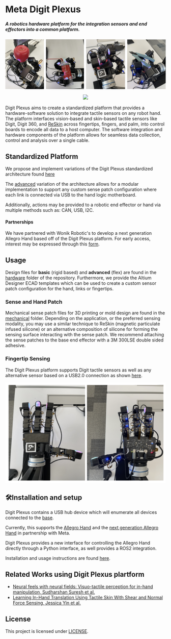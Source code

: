 # Meta Digit Plexus
##### A robotics hardware platform for the integration sensors and end effectors into a common platform.

<p align="center">
<img src="./.assets/platform_examples.png" alt="drawing" width="700"/>
</p>

<p align="center">
    <a href="https://digit.ml/plexus.html"><img src="http://img.shields.io/badge/Project-Page-blue.svg"></img></a>
</p>

Digit Plexus aims to create a standardized platform that provides a hardware-software solution to integrate tactile sensors on any robot hand. The platform interfaces vision-based and skin-based tactile sensors like Digit, Digit 360, and [ReSkin](https://reskin.dev) across fingertips, fingers, and palm, into control boards to encode all data to a host computer. The software integration and hardware components of the platform allows for seamless data collection, control and analysis over a single cable.

## Standardized Platform

We propose and implement variations of the Digit Plexus standardized architecture found [here](./docs/digit-plexus.pdf)

The [advanced](./hardware/schematics/advanced/) variation of the architecture allows for a modular implementation to support any custom sense patch configuration where each link is connected via USB to the hand logic motherboard. 

Additionally, actions may be provided to a robotic end effector or hand via multiple methods such as: CAN, USB, I2C. 

#### Partnerships

We have partnered with Wonik Robotic's to develop a next generation Allegro Hand based off of the Digit Plexus platform. For early access, interest may be expressed through this [form](https://digit.ml/plexus).


## Usage

Design files for **basic** (rigid based) and **advanced** (flex) are found in the [hardware](./hardware/) folder of the repository. Furthermore, we provide the Altium Designer ECAD templates which can be used to create a custom sensor patch configuration for the hand, links or fingertips. 

### Sense and Hand Patch

Mechanical sense patch files for 3D printing or mold design are found in the [mechanical](./mechanical/) folder. Depending on the application, or the preferred sensing modality, you may use a similar technique to ReSkin (magnetic particulate infused silicone) or an alternative composition of silicone for forming the sensing surface interacting with the sense patch. We recommend attaching the sense patches to the base end effector with a 3M 300LSE double sided adhesive. 

### Fingertip Sensing

The Digit Plexus platform supports Digit tactile sensors as well as any alternative sensor based on a USB2.0 connection as shown [here](./docs/digit-plexus-digit-v1.pdf).


<p align="center">
<img src="./.assets/platform.png"/>
</p>


## 🛠️Installation and setup
Digit Plexus contains a USB hub device which will enumerate all devices connected to the [base](./hardware/base).

Currently, this supports the [Allegro Hand](https://www.allegrohand.com/) and the [next generation Allegro Hand](https://digit.ml/plexus.html) in partnership with Meta.

Digit Plexus provides a new interface for controlling the Allegro Hand directly through a Python interface, as well provides a ROS2 integration.

Installation and usage instructions are found [here](./plexus/README.md).

## Related Works using Digit Plexus plartform
* [Neural feels with neural fields: Visuo-tactile perception for in-hand manipulation, Sudharshan Suresh et al.](https://suddhu.github.io/neural-feels/)
* [Learning In-Hand Translation Using Tactile Skin With Shear and Normal Force Sensing, Jessica Yin et al.](https://jessicayin.github.io/tactile-skin-rl/)

## License
This project is licensed under [LICENSE](LICENSE).

